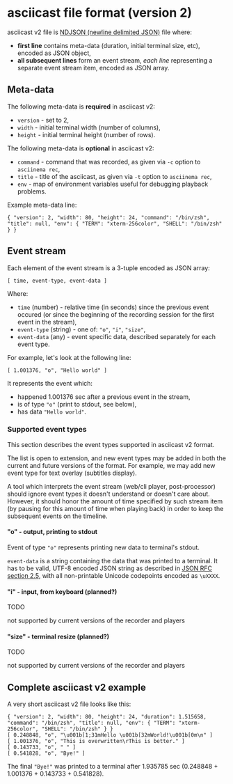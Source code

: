 # asciicast file format (version 2)

asciicast v2 file
is [NDJSON (newline delimited JSON)](https://github.com/ndjson/ndjson-spec) file
where:

* __first line__ contains meta-data (duration, initial terminal size, etc),
  encoded as JSON object,
* __all subsequent lines__ form an event stream, _each line_ representing a
  separate event stream item, encoded as JSON array.

## Meta-data

The following meta-data is **required** in asciicast v2:

* `version` - set to 2,
* `width` - initial terminal width (number of columns),
* `height` - initial terminal height (number of rows).

The following meta-data is **optional** in asciicast v2:

* `command` - command that was recorded, as given via `-c` option to `asciinema rec`,
* `title` - title of the asciicast, as given via `-t` option to `asciinema rec`,
* `env` - map of environment variables useful for debugging playback problems.

Example meta-data line:

    { "version": 2, "width": 80, "height": 24, "command": "/bin/zsh", "title": null, "env": { "TERM": "xterm-256color", "SHELL": "/bin/zsh" } }

## Event stream

Each element of the event stream is a 3-tuple encoded as JSON array:

    [ time, event-type, event-data ]

Where:

* `time` (number) - relative time (in seconds) since the previous event occured
  (or since the beginning of the recording session for the first event in the
  stream),
* `event-type` (string) - one of: `"o"`, `"i"`, `"size"`,
* `event-data` (any) - event specific data, described separately for each event
  type.

For example, let's look at the following line:

    [ 1.001376, "o", "Hello world" ]

It represents the event which:

* happened 1.001376 sec after a previous event in the stream,
* is of type `"o"` (print to stdout, see below),
* has data `"Hello world"`.

### Supported event types

This section describes the event types supported in asciicast v2 format.

The list is open to extension, and new event types may be added in both the
current and future versions of the format. For example, we may add new event
type for text overlay (subtitles display).

A tool which interprets the event stream (web/cli player, post-processor) should
ignore event types it doesn't understand or doesn't care about. However, it
should honor the amount of time specified by such stream item (by pausing for
this amount of time when playing back) in order to keep the subsequent events on
the timeline.

#### "o" - output, printing to stdout

Event of type `"o"` represents printing new data to terminal's stdout.

`event-data` is a string containing the data that was printed to a terminal. It
has to be valid, UTF-8 encoded JSON string as described
in [JSON RFC section 2.5](http://www.ietf.org/rfc/rfc4627.txt), with all
non-printable Unicode codepoints encoded as `\uXXXX`.

#### "i" - input, from keyboard (planned?)

TODO

not supported by current versions of the recorder and players

#### "size" - terminal resize (planned?)

TODO

not supported by current versions of the recorder and players

## Complete asciicast v2 example

A very short asciicast v2 file looks like this:

    { "version": 2, "width": 80, "height": 24, "duration": 1.515658, "command": "/bin/zsh", "title": null, "env": { "TERM": "xterm-256color", "SHELL": "/bin/zsh" } }
    [ 0.248848, "o", "\u001b[1;31mHello \u001b[32mWorld!\u001b[0m\n" ]
    [ 1.001376, "o", "This is overwritten\rThis is better." ]
    [ 0.143733, "o", " " ]
    [ 0.541828, "o", "Bye!" ]

The final `"Bye!"` was printed to a terminal after 1.935785 sec (0.248848 +
1.001376 + 0.143733 + 0.541828).
